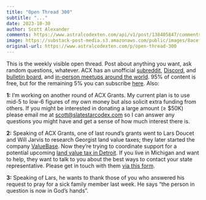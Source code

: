 ```yaml
---
title: "Open Thread 300"
subtitle: "..."
date: 2023-10-30
author: Scott Alexander
comments: https://www.astralcodexten.com/api/v1/post/138405847/comments?&all_comments=true
image: https://substack-post-media.s3.amazonaws.com/public/images/8acefd86-27ee-454d-85aa-13040295389d_255x255.webp
original-url: https://www.astralcodexten.com/p/open-thread-300
---
```

This is the weekly visible open thread. Post about anything you want, ask random questions, whatever. ACX has an unofficial [subreddit](https://www.reddit.com/r/slatestarcodex/), [Discord](https://discord.gg/RTKtdut), and [bulletin board](https://www.datasecretslox.com/index.php), and [in-person meetups around the world](https://www.lesswrong.com/community?filters%5B0%5D=SSC). 95% of content is free, but for the remaining 5% you can subscribe [here](https://astralcodexten.substack.com/subscribe?). Also:

**1:** I’m working on another round of ACX Grants. My current plan is to use mid-5 to low-6 figures of my own money but also solicit extra funding from others. If you might be interested in donating a large amount (≥ $50K) please email me at scott@slatestarcodex.com so I can answer any questions you might have and get a sense of how much interest there is.

**2:** Speaking of ACX Grants, one of last round’s grants went to Lars Doucet and Will Jarvis to research Georgist land value taxes; they later started the company [ValueBase](https://techcrunch.com/2023/02/01/valuebase-backed-by-sam-altmans-hydrazine-raises-1-6-million-seed-round/). Now they’re trying to coordinate support for a potential upcoming [land value tax in Detroit](https://www.economist.com/united-states/2023/10/05/detroit-wants-to-be-the-first-big-american-city-to-tax-land-value). If you live in Michigan and want to help, they want to talk to you about the best ways to contact your state representative. Please get in touch with them [via this form](https://docs.google.com/forms/d/e/1FAIpQLSeAoTzWNhQzSWvGuvNZQbGcjgCS-LWkRHnSAnqOs79n6JQXMQ/viewform).

**3:** Speaking of Lars, he wants to thank those of you who answered his request to pray for a sick family member last week. He says “the person in question is now in God’s hands”.
